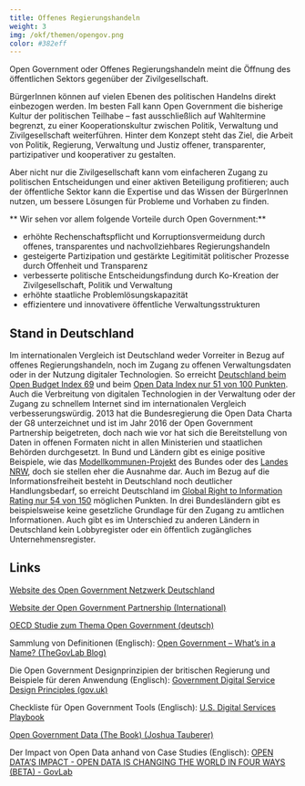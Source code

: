 ```yaml
---
title: Offenes Regierungshandeln
weight: 3
img: /okf/themen/opengov.png
color: #382eff
---
```


Open Government oder Offenes Regierungshandeln meint die Öffnung des öffentlichen Sektors gegenüber der Zivilgesellschaft.

<!--more-->

BürgerInnen können auf vielen Ebenen des politischen Handelns direkt einbezogen werden. Im besten Fall kann Open Government die bisherige Kultur der politischen Teilhabe – fast ausschließlich auf Wahltermine begrenzt, zu einer Kooperationskultur zwischen Politik, Verwaltung und Zivilgesellschaft weiterführen.
Hinter dem Konzept steht das Ziel, die Arbeit von Politik, Regierung, Verwaltung und Justiz offener, transparenter, partizipativer und kooperativer zu gestalten.

Aber nicht nur die Zivilgesellschaft kann vom einfacheren Zugang zu politischen Entscheidungen und einer aktiven Beteiligung profitieren; auch der öffentliche Sektor kann die Expertise und das Wissen der BürgerInnen nutzen, um bessere Lösungen für Probleme und Vorhaben zu finden.

** Wir sehen vor allem folgende Vorteile durch Open Government:**

- erhöhte Rechenschaftspflicht und Korruptionsvermeidung durch offenes, transparentes und nachvollziehbares Regierungshandeln
- gesteigerte Partizipation und gestärkte Legitimität politischer Prozesse durch Offenheit und Transparenz
- verbesserte politische Entscheidungsfindung durch Ko-Kreation der Zivilgesellschaft, Politik und Verwaltung
- erhöhte staatliche Problemlösungskapazität
- effizientere und innovativere öffentliche Verwaltungsstrukturen

## Stand in Deutschland

Im internationalen Vergleich ist Deutschland weder Vorreiter in Bezug auf offenes Regierungshandeln, noch im Zugang zu offenen Verwaltungsdaten oder in der Nutzung digitaler Technologien. So erreicht [Deutschland beim Open Budget Index 69](https://www.internationalbudget.org/open-budget-survey/results-by-country/country-info/?country=de) und beim [Open Data Index nur 51 von 100 Punkten](https://index.okfn.org/place/de/). Auch die Verbreitung von digitalen Technologien in der Verwaltung oder der Zugang zu schnellem Internet sind im internationalen Vergleich verbesserungswürdig. 2013 hat die Bundesregierung die Open Data Charta der G8 unterzeichnet und ist im Jahr 2016 der Open Government Partnership beigetreten, doch nach wie vor hat sich die Bereitstellung von Daten in offenen Formaten nicht in allen Ministerien und staatlichen Behörden durchgesetzt. In Bund und Ländern gibt es einige positive Beispiele, wie das  [Modellkommunen-Projekt](http://open-government-kommunen.de/) des Bundes oder des [Landes NRW](https://www.land.nrw/de/pressemitteilung/land-investiert-91-millionen-euro-modellkommunen-um-digitale-angebote-fuer-buerger), doch sie stellen eher die Ausnahme dar. Auch im Bezug auf die Informationsfreiheit besteht in Deutschland noch deutlicher Handlungsbedarf, so erreicht Deutschland im [Global Right to Information Rating nur 54 von 150](https://www.rti-rating.org/country-detail/?country=Germany) möglichen Punkten. In drei Bundesländern gibt es beispielsweise keine gesetzliche Grundlage für den Zugang zu amtlichen Informationen. Auch gibt es im Unterschied zu anderen Ländern in Deutschland kein Lobbyregister oder ein öffentlich zugängliches Unternehmensregister.

## Links

[Website des Open Government Netzwerk Deutschland](https://opengovpartnership.de/)

[Website der Open Government Partnership (International)](https://www.opengovpartnership.org/)

[OECD Studie zum Thema Open Government (deutsch)](https://opengovpartnership.de/files/2018/05/oecd-studie-open-government.pdf)

Sammlung von Definitionen (Englisch): [Open Government – What’s in a Name? (TheGovLab Blog)](http://thegovlab.org/open-government-whats-in-a-name/)

Die Open Government Designprinzipien der britischen Regierung und Beispiele für deren Anwendung (Englisch): [Government Digital Service Design Principles (gov.uk)](https://www.gov.uk/guidance/government-design-principles)

Checkliste für Open Government Tools (Englisch): [U.S. Digital Services Playbook](https://playbook.cio.gov/)

[Open Government Data (The Book) (Joshua Tauberer)](https://opengovdata.io/)

Der Impact von Open Data anhand von Case Studies (Englisch): [OPEN DATA’S IMPACT - OPEN DATA IS CHANGING THE WORLD IN FOUR WAYS (BETA) - GovLab](http://odimpact.org/)
